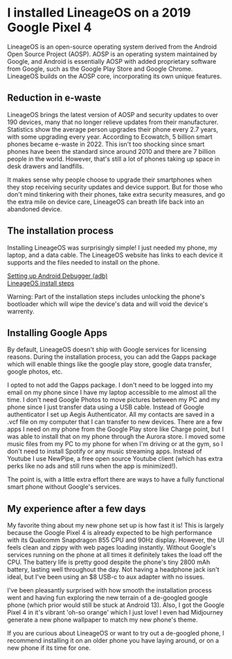 # I installed LineageOS on a 2019 Google Pixel 4
LineageOS is an open-source operating system derived from the Android Open Source Project (AOSP). AOSP is an operating system maintained by Google, and Android is essentially AOSP with added proprietary software from Google, such as the Google Play Store and Google Chrome. LineageOS builds on the AOSP core, incorporating its own unique features. 

## Reduction in e-waste
LineageOS brings the latest version of AOSP and security updates to over 190 devices, many that no longer relieve updates from their manufacturer. Statistics show the average person upgrades their phone every 2.7 years, with some upgrading every year. According to Ecowatch, 5 billion smart phones became e-waste in 2022. This isn't too shocking since smart phones have been the standard since around 2010 and there are 7 billion people in the world. However, that's still a lot of phones taking up space in desk drawers and landfills. 

It makes sense why people choose to upgrade their smartphones when they stop receiving security updates and device support. But for those who don't mind tinkering with their phones, take extra security measures, and go the extra mile on device care, LineageOS can breath life back into an abandoned device. 

## The installation process
Installing LineageOS was surprisingly simple! I just needed my phone, my laptop, and a data cable. The LineageOS website has links to each device it supports and the files needed to install on the phone. 

[Setting up Android Debugger (adb)](https://wiki.lineageos.org/adb_fastboot_guide)  
[LineageOS install steps](https://wiki.lineageos.org/devices/flame/install/)

Warning: Part of the installation steps includes unlocking the phone's bootloader which will wipe the device's data and will void the device's warrenty. 


## Installing Google Apps
By default, LineageOS doesn't ship with Google services for licensing reasons. During the installation process, you can add the Gapps package which will enable things like the google play store, google data transfer, google photos, etc. 

I opted to not add the Gapps package. I don't need to be logged into my email on my phone since I have my laptop accessible to me almost all the time. I don't need Google Photos to move pictures between my PC and my phone since I just transfer data using a USB cable. Instead of Google authenticator I set up Aegis Authenticator. All my contacts are saved in a .vcf file on my computer that I can transfer to new devices. There are a few apps I need on my phone from the Google Play store like Charge point, but I was able to install that on my phone through the Aurora store. I moved some music files from my PC to my phone for when I'm driving or at the gym, so I don't need to install Spotify or any music streaming apps. Instead of Youtube I use NewPipe, a free open source Youtube client (which has extra perks like no ads and still runs when the app is minimized!). 

The point is, with a little extra effort there are ways to have a fully functional smart phone without Google's services. 

## My experience after a few days
My favorite thing about my new phone set up is how fast it is! This is largely because the Google Pixel 4 is already expected to be high performance with its Qualcomm Snapdragon 855 CPU and 90Hz display. However, the UI feels clean and zippy with web pages loading instantly. Without Google's services running on the phone at all times it definitely takes the load off the CPU. The battery life is pretty good despite the phone's tiny 2800 mAh battery, lasting well throughout the day. Not having a headphone jack isn't ideal, but I've been using an $8 USB-c to aux adapter with no issues. 

I've been pleasantly surprised with how smooth the installation process went and having fun exploring the new terrain of a de-googled google phone (which prior would still be stuck at Android 13). Also, I got the Google Pixel 4 in it's vibrant 'oh-so orange' which I just love! I even had Midjourney generate a new phone wallpaper to match my new phone's theme. 

If you are curious about LineageOS or want to try out a de-googled phone, I recommend installing it on an older phone you have laying around, or on a new phone if its time for one. 

















